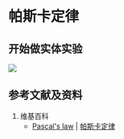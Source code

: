 # 帕斯卡定律

## 开始做实体实验

![](/images/能量/物质的状态/帕斯卡定律/1a1.jpg)

## 参考文献及资料

1. 维基百科
	- [Pascal's law](https://en.wikipedia.org/wiki/Pascal%27s_law) | [帕斯卡定律](https://zh.wikipedia.org/wiki/帕斯卡定律)